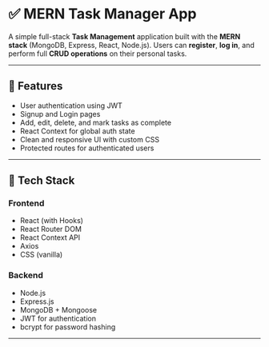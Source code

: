 # ✅ MERN Task Manager App

A simple full-stack **Task Management** application built with the **MERN stack** (MongoDB, Express, React, Node.js). Users can **register**, **log in**, and perform full **CRUD operations** on their personal tasks.

---

## 🚀 Features

- User authentication using JWT
- Signup and Login pages
- Add, edit, delete, and mark tasks as complete
- React Context for global auth state
- Clean and responsive UI with custom CSS
- Protected routes for authenticated users

---

## 🧱 Tech Stack

### Frontend
- React (with Hooks)
- React Router DOM
- React Context API
- Axios
- CSS (vanilla)

### Backend
- Node.js
- Express.js
- MongoDB + Mongoose
- JWT for authentication
- bcrypt for password hashing

---
